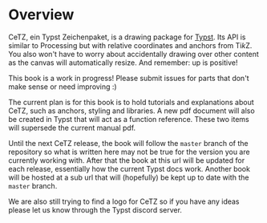 # Overview

CeTZ, ein Typst Zeichenpaket, is a drawing package for [Typst](https://typst.app/). Its API is similar to Processing but with relative coordinates and anchors from Ti*k*Z. You also won't have to worry about accidentally drawing over other content as the canvas will automatically resize. And remember: up is positive!

This book is a work in progress! Please submit issues for parts that don't make sense or need improving :)

The current plan is for this book is to hold tutorials and explanations about CeTZ, such as anchors, styling and libraries. A new pdf document will also be created in Typst that will act as a function reference. These two items will supersede the current manual pdf.

Until the next CeTZ release, the book will follow the `master` branch of the repository so what is written here may not be true for the version you are currently working with. After that the book at this url will be updated for each release, essentially how the current Typst docs work. Another book will be hosted at a sub url that will (hopefully) be kept up to date with the `master` branch.

We are also still trying to find a logo for CeTZ so if you have any ideas please let us know through the Typst discord server.